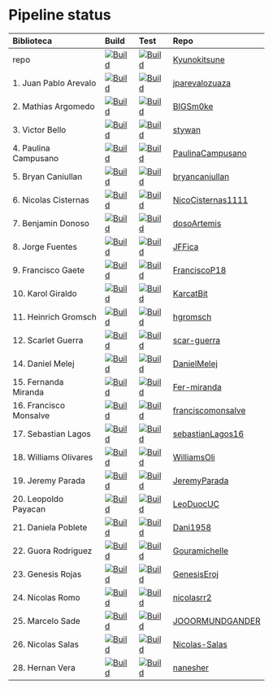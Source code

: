 # Pipeline status

 Biblioteca             | Build                                                                                                                                                                                          | Test                                                                                                                                                                                           | Repo                                                                         
|:-----------------------|:-----------------------------------------------------------------------------------------------------------------------------------------------------------------------------------------------|:-----------------------------------------------------------------------------------------------------------------------------------------------------------------------------------------------|:-----------------------------------------------------------------------------
| repo                   | [![Build](https://github.com/Kyunokitsune/dsy1103-biblioteca/actions/workflows/build.yml/badge.svg)](https://github.com/Kyunokitsune/dsy1103-biblioteca/actions/workflows/build.yml)           | [![Build](https://github.com/Kyunokitsune/dsy1103-biblioteca/actions/workflows/tests.yml/badge.svg)](https://github.com/Kyunokitsune/dsy1103-biblioteca/actions/workflows/tests.yml)           | [Kyunokitsune](https://github.com/Kyunokitsune/dsy1103-biblioteca)           
| 1. Juan Pablo Arevalo  | [![Build](https://github.com/jparevalozuaza/dsy1103-biblioteca/actions/workflows/build.yml/badge.svg)](https://github.com/jparevalozuaza/dsy1103-biblioteca/actions/workflows/build.yml)       | [![Build](https://github.com/jparevalozuaza/dsy1103-biblioteca/actions/workflows/tests.yml/badge.svg)](https://github.com/jparevalozuaza/dsy1103-biblioteca/actions/workflows/tests.yml)       | [jparevalozuaza](https://github.com/jparevalozuaza/dsy1103-biblioteca)       
| 2. Mathias Argomedo    | [![Build](https://github.com/BIGSm0ke/dsy1103-biblioteca/actions/workflows/build.yml/badge.svg)](https://github.com/BIGSm0ke/dsy1103-biblioteca/actions/workflows/build.yml)                   | [![Build](https://github.com/BIGSm0ke/dsy1103-biblioteca/actions/workflows/tests.yml/badge.svg)](https://github.com/BIGSm0ke/dsy1103-biblioteca/actions/workflows/tests.yml)                   | [BIGSm0ke](https://github.com/BIGSm0ke/dsy1103-biblioteca)                   
| 3. Victor Bello        | [![Build](https://github.com/stywan/dsy1103-biblioteca/actions/workflows/build.yml/badge.svg)](https://github.com/stywan/dsy1103-biblioteca/actions/workflows/build.yml)                       | [![Build](https://github.com/stywan/dsy1103-biblioteca/actions/workflows/tests.yml/badge.svg)](https://github.com/stywan/dsy1103-biblioteca/actions/workflows/tests.yml)                       | [stywan](https://github.com/stywan/dsy1103-biblioteca)                       
| 4. Paulina Campusano   | [![Build](https://github.com/PaulinaCampusano/dsy1103-biblioteca/actions/workflows/build.yml/badge.svg)](https://github.com/PaulinaCampusano/dsy1103-biblioteca/actions/workflows/build.yml)   | [![Build](https://github.com/PaulinaCampusano/dsy1103-biblioteca/actions/workflows/tests.yml/badge.svg)](https://github.com/PaulinaCampusano/dsy1103-biblioteca/actions/workflows/tests.yml)   | [PaulinaCampusano](https://github.com/PaulinaCampusano/dsy1103-biblioteca)   
| 5. Bryan Caniullan     | [![Build](https://github.com/bryancaniullan/dsy1103-biblioteca/actions/workflows/build.yml/badge.svg)](https://github.com/bryancaniullan/dsy1103-biblioteca/actions/workflows/build.yml)       | [![Build](https://github.com/bryancaniullan/dsy1103-biblioteca/actions/workflows/tests.yml/badge.svg)](https://github.com/bryancaniullan/dsy1103-biblioteca/actions/workflows/tests.yml)       | [bryancaniullan](https://github.com/bryancaniullan/dsy1103-biblioteca)       
| 6. Nicolas Cisternas   | [![Build](https://github.com/NicoCisternas1111/dsy1103-biblioteca/actions/workflows/build.yml/badge.svg)](https://github.com/NicoCisternas1111/dsy1103-biblioteca/actions/workflows/build.yml) | [![Build](https://github.com/NicoCisternas1111/dsy1103-biblioteca/actions/workflows/tests.yml/badge.svg)](https://github.com/NicoCisternas1111/dsy1103-biblioteca/actions/workflows/tests.yml) | [NicoCisternas1111](https://github.com/NicoCisternas1111/dsy1103-biblioteca) 
| 7. Benjamin Donoso     | [![Build](https://github.com/dosoArtemis/dsy1103-biblioteca/actions/workflows/build.yml/badge.svg)](https://github.com/dosoArtemis/dsy1103-biblioteca/actions/workflows/build.yml)             | [![Build](https://github.com/dosoArtemis/dsy1103-biblioteca/actions/workflows/tests.yml/badge.svg)](https://github.com/dosoArtemis/dsy1103-biblioteca/actions/workflows/tests.yml)             | [dosoArtemis](https://github.com/dosoArtemis/dsy1103-biblioteca)             
| 8. Jorge Fuentes       | [![Build](https://github.com/JFFica/dsy1103-biblioteca/actions/workflows/build.yml/badge.svg)](https://github.com/JFFica/dsy1103-biblioteca/actions/workflows/build.yml)                       | [![Build](https://github.com/JFFica/dsy1103-biblioteca/actions/workflows/tests.yml/badge.svg)](https://github.com/JFFica/dsy1103-biblioteca/actions/workflows/tests.yml)                       | [JFFica](https://github.com/JFFica/dsy1103-biblioteca)                       
| 9. Francisco Gaete     | [![Build](https://github.com/FranciscoP18/dsy1103-biblioteca/actions/workflows/build.yml/badge.svg)](https://github.com/FranciscoP18/dsy1103-biblioteca/actions/workflows/build.yml)           | [![Build](https://github.com/FranciscoP18/dsy1103-biblioteca/actions/workflows/tests.yml/badge.svg)](https://github.com/FranciscoP18/dsy1103-biblioteca/actions/workflows/tests.yml)           | [FranciscoP18](https://github.com/FranciscoP18/dsy1103-biblioteca)           
| 10. Karol Giraldo      | [![Build](https://github.com/KarcatBit/dsy1103-biblioteca/actions/workflows/build.yml/badge.svg)](https://github.com/KarcatBit/dsy1103-biblioteca/actions/workflows/build.yml)                 | [![Build](https://github.com/KarcatBit/dsy1103-biblioteca/actions/workflows/tests.yml/badge.svg)](https://github.com/KarcatBit/dsy1103-biblioteca/actions/workflows/tests.yml)                 | [KarcatBit](https://github.com/KarcatBit/dsy1103-biblioteca)                 
| 11. Heinrich Gromsch   | [![Build](https://github.com/hgromsch/dsy1103-biblioteca/actions/workflows/build.yml/badge.svg)](https://github.com/hgromsch/dsy1103-biblioteca/actions/workflows/build.yml)                   | [![Build](https://github.com/hgromsch/dsy1103-biblioteca/actions/workflows/tests.yml/badge.svg)](https://github.com/hgromsch/dsy1103-biblioteca/actions/workflows/tests.yml)                   | [hgromsch](https://github.com/hgromsch/dsy1103-biblioteca)                   
| 12. Scarlet Guerra     | [![Build](https://github.com/scar-guerra/dsy1103-biblioteca/actions/workflows/build.yml/badge.svg)](https://github.com/scar-guerra/dsy1103-biblioteca/actions/workflows/build.yml)             | [![Build](https://github.com/scar-guerra/dsy1103-biblioteca/actions/workflows/tests.yml/badge.svg)](https://github.com/scar-guerra/dsy1103-biblioteca/actions/workflows/tests.yml)             | [scar-guerra](https://github.com/scar-guerra/dsy1103-biblioteca)             
| 14. Daniel Melej       | [![Build](https://github.com/DanielMelej/dsy1103-biblioteca/actions/workflows/build.yml/badge.svg)](https://github.com/DanielMelej/dsy1103-biblioteca/actions/workflows/build.yml)             | [![Build](https://github.com/DanielMelej/dsy1103-biblioteca/actions/workflows/tests.yml/badge.svg)](https://github.com/DanielMelej/dsy1103-biblioteca/actions/workflows/tests.yml)             | [DanielMelej](https://github.com/DanielMelej/dsy1103-biblioteca)             
| 15. Fernanda Miranda   | [![Build](https://github.com/Fer-miranda/dsy1103-biblioteca/actions/workflows/build.yml/badge.svg)](https://github.com/Fer-miranda/dsy1103-biblioteca/actions/workflows/build.yml)             | [![Build](https://github.com/Fer-miranda/dsy1103-biblioteca/actions/workflows/tests.yml/badge.svg)](https://github.com/Fer-miranda/dsy1103-biblioteca/actions/workflows/tests.yml)             | [Fer-miranda](https://github.com/Fer-miranda/dsy1103-biblioteca)             
| 16. Francisco Monsalve | [![Build](https://github.com/franciscomonsalve/dsy1103-biblioteca/actions/workflows/build.yml/badge.svg)](https://github.com/franciscomonsalve/dsy1103-biblioteca/actions/workflows/build.yml) | [![Build](https://github.com/franciscomonsalve/dsy1103-biblioteca/actions/workflows/tests.yml/badge.svg)](https://github.com/franciscomonsalve/dsy1103-biblioteca/actions/workflows/tests.yml) | [franciscomonsalve](https://github.com/franciscomonsalve/dsy1103-biblioteca) 
| 17. Sebastian Lagos    | [![Build](https://github.com/sebastianLagos16/dsy1103-biblioteca/actions/workflows/build.yml/badge.svg)](https://github.com/sebastianLagos16/dsy1103-biblioteca/actions/workflows/build.yml)   | [![Build](https://github.com/sebastianLagos16/dsy1103-biblioteca/actions/workflows/tests.yml/badge.svg)](https://github.com/sebastianLagos16/dsy1103-biblioteca/actions/workflows/tests.yml)   | [sebastianLagos16](https://github.com/sebastianLagos16/dsy1103-biblioteca)   
| 18. Williams Olivares  | [![Build](https://github.com/WilliamsOli/dsy1103-biblioteca/actions/workflows/build.yml/badge.svg)](https://github.com/WilliamsOli/dsy1103-biblioteca/actions/workflows/build.yml)             | [![Build](https://github.com/WilliamsOli/dsy1103-biblioteca/actions/workflows/tests.yml/badge.svg)](https://github.com/WilliamsOli/dsy1103-biblioteca/actions/workflows/tests.yml)             | [WilliamsOli](https://github.com/WilliamsOli/dsy1103-biblioteca)             
| 19. Jeremy Parada      | [![Build](https://github.com/JeremyParada/dsy1103-biblioteca/actions/workflows/build.yml/badge.svg)](https://github.com/JeremyParada/dsy1103-biblioteca/actions/workflows/build.yml)           | [![Build](https://github.com/JeremyParada/dsy1103-biblioteca/actions/workflows/tests.yml/badge.svg)](https://github.com/JeremyParada/dsy1103-biblioteca/actions/workflows/tests.yml)           | [JeremyParada](https://github.com/JeremyParada/dsy1103-biblioteca)           
| 20. Leopoldo Payacan   | [![Build](https://github.com/LeoDuocUC/dsy1103-biblioteca/actions/workflows/build.yml/badge.svg)](https://github.com/LeoDuocUC/dsy1103-biblioteca/actions/workflows/build.yml)                 | [![Build](https://github.com/LeoDuocUC/dsy1103-biblioteca/actions/workflows/tests.yml/badge.svg)](https://github.com/LeoDuocUC/dsy1103-biblioteca/actions/workflows/tests.yml)                 | [LeoDuocUC](https://github.com/LeoDuocUC/dsy1103-biblioteca)                 
| 21. Daniela Poblete    | [![Build](https://github.com/Dani1958/dsy1103-biblioteca/actions/workflows/build.yml/badge.svg)](https://github.com/Dani1958/dsy1103-biblioteca/actions/workflows/build.yml)                   | [![Build](https://github.com/Dani1958/dsy1103-biblioteca/actions/workflows/tests.yml/badge.svg)](https://github.com/Dani1958/dsy1103-biblioteca/actions/workflows/tests.yml)                   | [Dani1958](https://github.com/Dani1958/dsy1103-biblioteca)                   
| 22. Guora Rodriguez    | [![Build](https://github.com/Gouramichelle/dsy1103-biblioteca/actions/workflows/build.yml/badge.svg)](https://github.com/Gouramichelle/dsy1103-biblioteca/actions/workflows/build.yml)         | [![Build](https://github.com/Gouramichelle/dsy1103-biblioteca/actions/workflows/tests.yml/badge.svg)](https://github.com/Gouramichelle/dsy1103-biblioteca/actions/workflows/tests.yml)         | [Gouramichelle](https://github.com/Gouramichelle/dsy1103-biblioteca)         
| 23. Genesis Rojas      | [![Build](https://github.com/GenesisEroj/dsy1103-biblioteca/actions/workflows/build.yml/badge.svg)](https://github.com/GenesisEroj/dsy1103-biblioteca/actions/workflows/build.yml)             | [![Build](https://github.com/GenesisEroj/dsy1103-biblioteca/actions/workflows/tests.yml/badge.svg)](https://github.com/GenesisEroj/dsy1103-biblioteca/actions/workflows/tests.yml)             | [GenesisEroj](https://github.com/GenesisEroj/dsy1103-biblioteca)             
| 24. Nicolas Romo       | [![Build](https://github.com/nicolasrr2/dsy1103-biblioteca/actions/workflows/build.yml/badge.svg)](https://github.com/nicolasrr2/dsy1103-biblioteca/actions/workflows/build.yml)               | [![Build](https://github.com/nicolasrr2/dsy1103-biblioteca/actions/workflows/tests.yml/badge.svg)](https://github.com/nicolasrr2/dsy1103-biblioteca/actions/workflows/tests.yml)               | [nicolasrr2](https://github.com/nicolasrr2/dsy1103-biblioteca)               
| 25. Marcelo Sade       | [![Build](https://github.com/JOOORMUNDGANDER/dsy1103-biblioteca/actions/workflows/build.yml/badge.svg)](https://github.com/JOOORMUNDGANDER/dsy1103-biblioteca/actions/workflows/build.yml)     | [![Build](https://github.com/JOOORMUNDGANDER/dsy1103-biblioteca/actions/workflows/tests.yml/badge.svg)](https://github.com/JOOORMUNDGANDER/dsy1103-biblioteca/actions/workflows/tests.yml)     | [JOOORMUNDGANDER](https://github.com/JOOORMUNDGANDER/dsy1103-biblioteca)     
| 26. Nicolas Salas      | [![Build](https://github.com/Nicolas-Salas/dsy1103-biblioteca/actions/workflows/build.yml/badge.svg)](https://github.com/Nicolas-Salas/dsy1103-biblioteca/actions/workflows/build.yml)         | [![Build](https://github.com/Nicolas-Salas/dsy1103-biblioteca/actions/workflows/tests.yml/badge.svg)](https://github.com/Nicolas-Salas/dsy1103-biblioteca/actions/workflows/tests.yml)         | [Nicolas-Salas](https://github.com/Nicolas-Salas/dsy1103-biblioteca)         
| 28. Hernan Vera        | [![Build](https://github.com/nanesher/dsy1103-biblioteca/actions/workflows/build.yml/badge.svg)](https://github.com/nanesher/dsy1103-biblioteca/actions/workflows/build.yml)                   | [![Build](https://github.com/nanesher/dsy1103-biblioteca/actions/workflows/tests.yml/badge.svg)](https://github.com/nanesher/dsy1103-biblioteca/actions/workflows/tests.yml)                   | [nanesher](https://github.com/nanesher/dsy1103-biblioteca)                   
